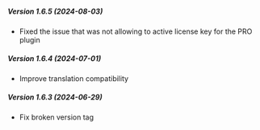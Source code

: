 #####   Version 1.6.5 (2024-08-03)

- Fixed the issue that was not allowing to active license key for the PRO plugin

#####   Version 1.6.4 (2024-07-01)

* Improve translation compatibility

#####   Version 1.6.3 (2024-06-29)

- Fix broken version tag
